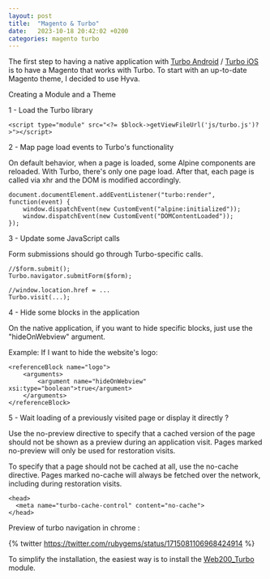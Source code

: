 ```yaml
---
layout: post
title:  "Magento & Turbo"
date:   2023-10-18 20:42:02 +0200
categories: magento turbo 
---
```


The first step to having a native application with [Turbo Android](https://github.com/hotwired/turbo-android) / [Turbo iOS](https://github.com/hotwired/turbo-ios) is to have a Magento that works with Turbo.
To start with an up-to-date Magento theme, I decided to use Hyva.

Creating a Module and a Theme

1 - Load the Turbo library

```
<script type="module" src="<?= $block->getViewFileUrl('js/turbo.js')?>"></script>
```

2 - Map page load events to Turbo's functionality

On default behavior, when a page is loaded, some Alpine components are reloaded.
With Turbo, there's only one page load. After that, each page is called via xhr and the DOM is modified accordingly.

```
document.documentElement.addEventListener("turbo:render", function(event) {
    window.dispatchEvent(new CustomEvent("alpine:initialized"));
    window.dispatchEvent(new CustomEvent("DOMContentLoaded"));
});
```

3 - Update some JavaScript calls

Form submissions should go through Turbo-specific calls.

```
//$form.submit();
Turbo.navigator.submitForm($form);

//window.location.href = ...
Turbo.visit(...);
```

4 - Hide some blocks in the application

On the native application, if you want to hide specific blocks, just use the "hideOnWebview" argument.

Example: If I want to hide the website's logo:

```
<referenceBlock name="logo">
    <arguments>
        <argument name="hideOnWebview" xsi:type="boolean">true</argument>
    </arguments>
</referenceBlock>
```

5 - Wait loading of a previously visited page or display it directly ?

Use the no-preview directive to specify that a cached version of the page should not be shown as a preview during an application visit. Pages marked no-preview will only be used for restoration visits.

To specify that a page should not be cached at all, use the no-cache directive. Pages marked no-cache will always be fetched over the network, including during restoration visits.

```
<head>
  <meta name="turbo-cache-control" content="no-cache">
</head>
```


Preview of turbo navigation in chrome :

{% twitter https://twitter.com/rubygems/status/1715081106968424914 %}

To simplify the installation, the easiest way is to install the [Web200_Turbo](*) module.

